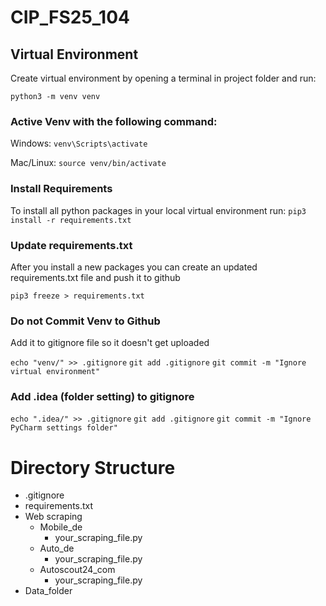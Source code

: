 # CIP_FS25_104

## Virtual Environment 
Create virtual environment by opening a terminal in project folder and run: 

`python3 -m venv venv`

### Active Venv with the following command: 

Windows: 
`venv\Scripts\activate`

Mac/Linux: 
`source venv/bin/activate`

### Install Requirements 

To install all python packages in your local virtual environment run: 
`pip3 install -r requirements.txt`


### Update requirements.txt

After you install a new packages you can create an updated requirements.txt file and push it to github

`pip3 freeze > requirements.txt`


### Do not Commit Venv to Github
Add it to gitignore file so it doesn't get uploaded

`echo "venv/" >> .gitignore`
`git add .gitignore`
`git commit -m "Ignore virtual environment"`

### Add .idea (folder setting) to gitignore
`echo ".idea/" >> .gitignore`
`git add .gitignore`
`git commit -m "Ignore PyCharm settings folder"`


# Directory Structure

- .gitignore
- requirements.txt
- Web scraping
  - Mobile_de
    - your_scraping_file.py
  - Auto_de
    - your_scraping_file.py
  - Autoscout24_com
    - your_scraping_file.py
- Data_folder